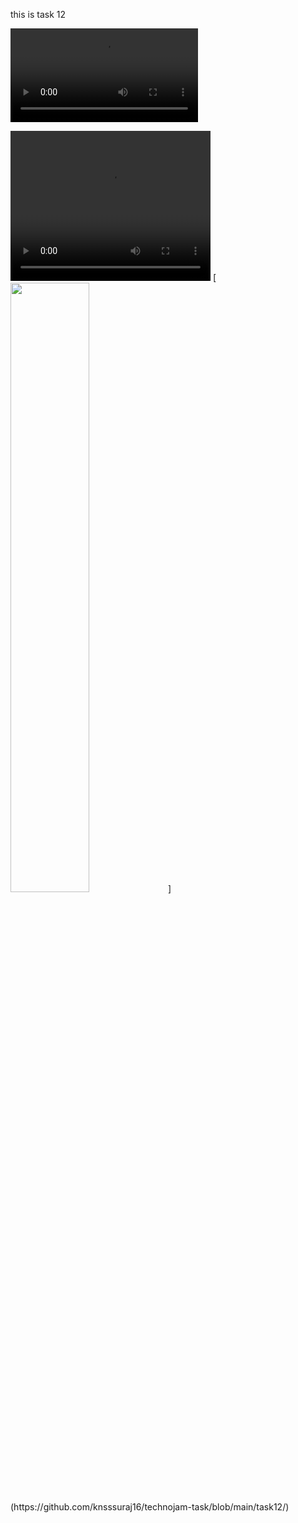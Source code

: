 this is task 12

![](video2.mp4)

<video width="320" height="240" controls>
  <source src="video.mp4" type="video/mp4">
</video>
[<img src="https://img.youtube.com/vi/<VIDEO ID>/maxresdefault.jpg" width="50%">](https://github.com/knsssuraj16/technojam-task/blob/main/task12/)
